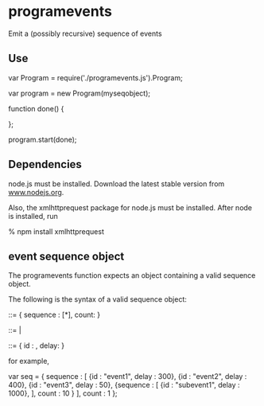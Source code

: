 programevents
=============

Emit a (possibly recursive) sequence of events

Use
---

var Program = require('./programevents.js').Program;

var program = new Program(myseqobject);


function done() {

};

program.start(done);

Dependencies
------------

node.js must be installed. Download the latest stable version from www.nodejs.org.

Also, the xmlhttprequest package for node.js must be installed.  After node is 
installed, run

% npm install xmlhttprequest

event sequence object 
---------------------

The programevents function expects an object containing a valid 
sequence object. 

The following is the syntax of a valid sequence object:   

<sequence> ::= { sequence : [<command>*], count: <number> } 

 <command> ::= <event> | <sequence>

   <event> ::= { id : <string> , delay: <number> }

 
for example, 

var seq = {
    sequence : [
        {id : "event1", delay : 300},
        {id : "event2", delay : 400},
        {id : "event3", delay : 50},
        {sequence : [
           {id : "subevent1", delay : 1000},
        ],
        count : 10
        }
    ],
    count : 1
};


